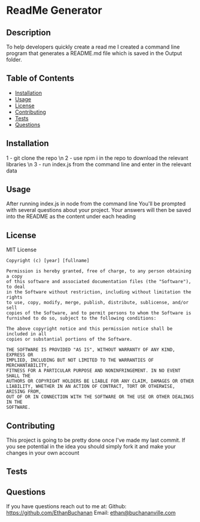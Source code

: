 # ReadMe Generator

## Description
To help developers quickly create a read me I created a command line program that generates a README.md file which is saved in the Output folder.

## Table of Contents
- [Installation](#installation)
- [Usage](#usage)
- [License](#license)
- [Contributing](#contributing)
- [Tests](#tests)
- [Questions](#questions)

## Installation
 1 - git clone the repo \n 2 - use npm i in the repo to download the relevant libraries \n 3 - run index.js from the command line and enter in the relevant data

## Usage
After running index.js in node from the command line You'll be prompted with several questions about your project. Your answers will then be saved into the README as the content under each heading
    
## License
MIT License

    Copyright (c) [year] [fullname]
    
    Permission is hereby granted, free of charge, to any person obtaining a copy
    of this software and associated documentation files (the "Software"), to deal
    in the Software without restriction, including without limitation the rights
    to use, copy, modify, merge, publish, distribute, sublicense, and/or sell
    copies of the Software, and to permit persons to whom the Software is
    furnished to do so, subject to the following conditions:
    
    The above copyright notice and this permission notice shall be included in all
    copies or substantial portions of the Software.
    
    THE SOFTWARE IS PROVIDED "AS IS", WITHOUT WARRANTY OF ANY KIND, EXPRESS OR
    IMPLIED, INCLUDING BUT NOT LIMITED TO THE WARRANTIES OF MERCHANTABILITY,
    FITNESS FOR A PARTICULAR PURPOSE AND NONINFRINGEMENT. IN NO EVENT SHALL THE
    AUTHORS OR COPYRIGHT HOLDERS BE LIABLE FOR ANY CLAIM, DAMAGES OR OTHER
    LIABILITY, WHETHER IN AN ACTION OF CONTRACT, TORT OR OTHERWISE, ARISING FROM,
    OUT OF OR IN CONNECTION WITH THE SOFTWARE OR THE USE OR OTHER DEALINGS IN THE
    SOFTWARE.

## Contributing
This project is going to be pretty done once I've made my last commit. If you see potential in the idea you should simply fork it and make your changes in your own account    
    
## Tests


## Questions
If you have questions reach out to me at:
Github:  https://github.com/EthanBuchanan
Email:   ethan@buchananville.com
